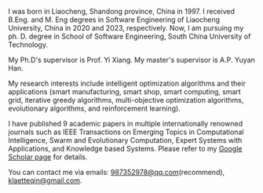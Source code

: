 I was born in Liaocheng, Shandong province, China in 1997. I received B.Eng. and M. Eng degrees in Software Engineering of Liaocheng University, China in 2020 and 2023, respectively. Now, I am pursuing my ph. D. degree in School of Software Engineering, South China University of Technology. 

My Ph.D's supervisor is Prof. Yi Xiang. My master's supervisor is A.P. Yuyan Han.

My research interests include intelligent optimization algorithms and their applications (smart manufacturing, smart shop, smart computing, smart grid, iterative greedy algorithms, multi-objective optimization algorithms, evolutionary algorithms, and reinforcement learning). 

I have published 9 academic papers in multiple internationally renowned journals such as IEEE Transactions on Emerging Topics in Computational Intelligence, Swarm and Evolutionary Computation, Expert Systems with Applications, and Knowledge based Systems. Please refer to my <a href='https://scholar.google.com/citations?user=TaClukkAAAAJ'>Google Scholar page</a> for details. 

You can contact me via emails: 987352978@qq.com(recommend), &nbsp;  klaetteqin@gmail.com.
